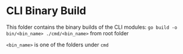 # CLI Binary Build

This folder contains the binary builds of the CLI modules: `go build -o bin/<bin_name> ./cmd/<bin_name>` from root folder

`<bin_name>` is one of the folders under `cmd`